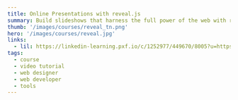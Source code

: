 ```yaml
---
title: Online Presentations with reveal.js
summary: Build slideshows that harness the full power of the web with reveal.js.
thumb: '/images/courses/reveal_tn.png'
hero: '/images/courses/reveal.jpg'
links:
  - lil: https://linkedin-learning.pxf.io/c/1252977/449670/8005?u=https%3A%2F%2Fwww.linkedin.com%2Flearning%2Freveal-js-online-presentations
tags:
  - course
  - video tutorial
  - web designer
  - web developer
  - tools
---
```

